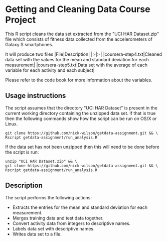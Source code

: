 # Getting and Cleaning Data Course Project
This R script cleans the data set extracted from the "UCI HAR Dataset.zip" file which consists of fitness data collected
from the accelerometers of Galaxy S smartphones.

It will produce two files
|File|Description|
|:-|:-|
|coursera-step4.txt|Cleaned data set with the values for the mean and standard deviation for each measurement|
|coursera-step5.txt|Data set with the average of each variable for each activity and each subject|

Please refer to the code book for more information about the variables.

## Usage instructions

The script assumes that the directory "UCI HAR Dataset" is present in the current working directory containing the
unzipped data set. If that is true then the following commands show how the script can be run on OS/X or Linux.
~~~~
git clone https://github.com/nick-wilson/getdata-assignment.git && \
Rscript getdata-assignment/run_analysis.R
~~~~
If the data set has not been unzipped then this will need to be done before the script is run:
~~~~
unzip "UCI HAR Dataset.zip" && \
git clone https://github.com/nick-wilson/getdata-assignment.git && \
Rscript getdata-assignment/run_analysis.R
~~~~

## Description
The script performs the following actions:
* Extracts the entries for the mean and standard deviation for each measurement.
* Merges training data and test data together.
* Convert activity data from integers to descriptive names.
* Labels data set with descriptive names.
* Writes data set to a file.

